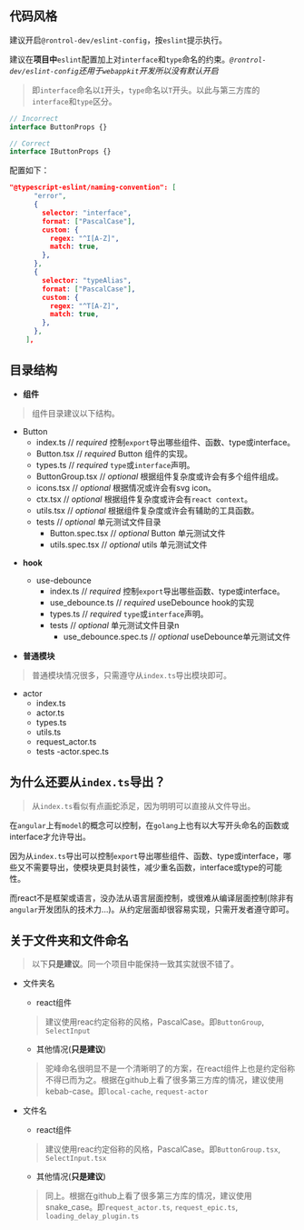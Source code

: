 ## 代码风格
建议开启`@rontrol-dev/eslint-config`，按`eslint`提示执行。

建议在**项目中**`eslint`配置加上对`interface`和`type`命名的约束。*`@rontrol-dev/eslint-config`还用于`webappkit`开发所以没有默认开启*
>即`interface`命名以`I`开头，`type`命名以`T`开头。以此与第三方库的`interface`和`type`区分。
```typescript
// Incorrect
interface ButtonProps {}

// Correct
interface IButtonProps {}
```

配置如下：
```json
"@typescript-eslint/naming-convention": [
      "error",
      {
        selector: "interface",
        format: ["PascalCase"],
        custom: {
          regex: "^I[A-Z]",
          match: true,
        },
      },
      {
        selector: "typeAlias",
        format: ["PascalCase"],
        custom: {
          regex: "^T[A-Z]",
          match: true,
        },
      },
    ],
```

## 目录结构

* **组件**
>组件目录建议以下结构。

  - Button
    - index.ts        // *required* 控制`export`导出哪些组件、函数、type或interface。
    - Button.tsx      // *required* Button 组件的实现。
    - types.ts        // *required* `type`或`interface`声明。
    - ButtonGroup.tsx // *optional* 根据组件复杂度或许会有多个组件组成。
    - icons.tsx       // *optional* 根据情况或许会有svg icon。
    - ctx.tsx         // *optional* 根据组件复杂度或许会有`react context`。
    - utils.tsx       // *optional* 根据组件复杂度或许会有辅助的工具函数。
    - tests           // *optional* 单元测试文件目录
      - Button.spec.tsx  // *optional* Button 单元测试文件
      - utils.spec.tsx   // *optional* utils 单元测试文件
      
* **hook**
  - use-debounce
    - index.ts        // *required* 控制`export`导出哪些函数、type或interface。
    - use_debounce.ts // *required* useDebounce hook的实现
    - types.ts        // *required* `type`或`interface`声明。
    - tests           // *optional* 单元测试文件目录n
      - use_debounce.spec.ts // *optional* useDebounce单元测试文件

* **普通模块**
>普通模块情况很多，只需遵守从`index.ts`导出模块即可。
   - actor
     - index.ts
     - actor.ts
     - types.ts
     - utils.ts
     - request_actor.ts
     - tests
       -actor.spec.ts

## 为什么还要从`index.ts`导出？
> 从`index.ts`看似有点画蛇添足，因为明明可以直接从文件导出。

在`angular`上有`model`的概念可以控制，在`golang`上也有以大写开头命名的函数或interface才允许导出。

因为从`index.ts`导出可以控制`export`导出哪些组件、函数、type或interface，哪些又不需要导出，使模块更具封装性，减少重名函数，interface或type的可能性。

而react不是框架或语言，没办法从语言层面控制，或很难从编译层面控制(除非有`angular`开发团队的技术力...)。从约定层面却很容易实现，只需开发者遵守即可。

## 关于文件夹和文件命名
>以下**只是建议**。同一个项目中能保持一致其实就很不错了。

* 文件夹名
  - react组件
  >建议使用reac约定俗称的风格，PascalCase。即`ButtonGroup`, `SelectInput`
  - 其他情况(**只是建议**)
  >驼峰命名很明显不是一个清晰明了的方案，在react组件上也是约定俗称不得已而为之。根据在github上看了很多第三方库的情况，建议使用kebab-case。即`local-cache`, `request-actor`

* 文件名
  - react组件
  >建议使用reac约定俗称的风格，PascalCase。即`ButtonGroup.tsx`, `SelectInput.tsx`
  - 其他情况(**只是建议**)
  >同上。根据在github上看了很多第三方库的情况，建议使用snake_case。即`request_actor.ts`, `request_epic.ts`, `loading_delay_plugin.ts`

